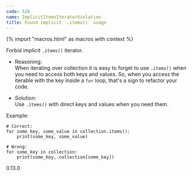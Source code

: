 ```yaml
---
code: 528
name: ImplicitItemsIteratorViolation
title: Found implicit `.items()` usage
---
```


{% import "macros.html" as macros with context %}

Forbid implicit `.items()` iterator.

  - Reasoning:  
    When iterating over collection it is easy to forget to use
    `.items()` when you need to access both keys and values. So, when
    you access the iterable with the key inside a `for` loop, that's a
    sign to refactor your code.

  - Solution:  
    Use `.items()` with direct keys and values when you need them.

Example:

    # Correct:
    for some_key, some_value in collection.items():
        print(some_key, some_value)
    
    # Wrong:
    for some_key in collection:
        print(some_key, collection[some_key])

<div class="versionadded">

0.13.0

</div>